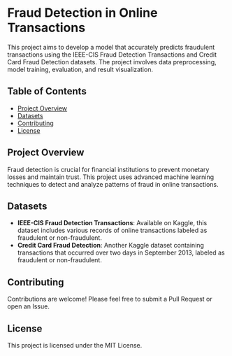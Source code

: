 # Fraud Detection in Online Transactions

This project aims to develop a model that accurately predicts fraudulent transactions using the IEEE-CIS Fraud Detection Transactions and Credit Card Fraud Detection datasets. The project involves data preprocessing, model training, evaluation, and result visualization.

## Table of Contents

- [Project Overview](#project-overview)
- [Datasets](#datasets)
- [Contributing](#contributing)
- [License](#license)

## Project Overview

Fraud detection is crucial for financial institutions to prevent monetary losses and maintain trust. This project uses advanced machine learning techniques to detect and analyze patterns of fraud in online transactions.

## Datasets

- **IEEE-CIS Fraud Detection Transactions**: Available on Kaggle, this dataset includes various records of online transactions labeled as fraudulent or non-fraudulent.
- **Credit Card Fraud Detection**: Another Kaggle dataset containing transactions that occurred over two days in September 2013, labeled as fraudulent or non-fraudulent.

## Contributing

Contributions are welcome! Please feel free to submit a Pull Request or open an Issue.

## License

This project is licensed under the MIT License.
